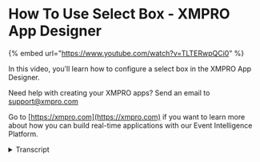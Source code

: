 # How To Use Select Box - XMPRO App Designer
{% embed url="https://www.youtube.com/watch?v=TLTERwpQCi0" %}

In this video, you’ll learn how to configure a select box in the XMPRO App Designer.

Need help with creating your XMPRO apps? Send an email to support@xmpro.com

Go to [https://xmpro.com](https://xmpro.com) if you want to learn more about how you can build real-time applications with our Event Intelligence Platform.
<details>
<summary>Transcript</summary>hi and welcome to another training video

from xmpro

today we will be looking at how to use

the selectbox component

as a prerequisite you should have

already gone through the video on how to

create and use data sources

if not then i recommend doing that first

the select box can be found in the basic

section of the blocks

to use a select box you will need to

give it a data source

this can either be a dynamic data source

or some static items

if you choose static items you can add

the items one by one

in the grid here

and if you choose dynamic data source

then you'll select

a data source from the page data

if you do this you'll need to assign

display expression

value and group by expression group by

is optional

the display expression is what you will

see for each item

and the value expression is what the

value of this

row will be if you don't choose a group

by expression

then the select box will not be grouped

if you do choose a group by expression

it will group it by

the column you choose

so let's see how this looks the first

select box has the two items that i

added

and the second select box is grouped and

has data coming from a data source

some other properties you can play with

are visible

which is self-explanatory styling mode

if you choose outlined it will have the

basic outline here if you choose

underlined then it will look like this

have a line underneath it

and if you choose filled then it will

have a gray background like that

placeholder will appear in the item

before you select a value

tooltip will show when you hover

and the clear button will show a button

if you have a

value which will clear the value

so you can see the placeholder if i

hover then there's the tooltip

and if i select a value then the clear

button appears on the right here

in behavior we have read only which will

create a dotted outline around it

and make it unable to be edited disabled

will also

make it unable to be edited and we'll

gray out the select box

if you check enable search then you will

be able to search by

typing inside the select box

if you choose accept custom value then

you'll be able to enter your own value

into the select box

and if you check spell check then it

will turn on the spell checker for any

entered values

value can be some static text so for

instance if i put 1 in this then it will

be the first value

or it can be dynamic

so some parameter or a variable

or come from the user properties

or if you add a parent data source

like what i'm going to do here

and i'll drag the item in and i can bind

the value to a column of the parent data

source

so it will take the value of the column

for every row

so if i go in here and you'll see that

this first item has

selected the value first because the

value of first

in the static items is one and these two

fields

have selected their fields already

because the parent data source has these

values

for each of these rows

you can also do validation and make it

required

also you can add a pattern for more

information on this

please see the video on validation

this has been how to use the select box

component
</details>